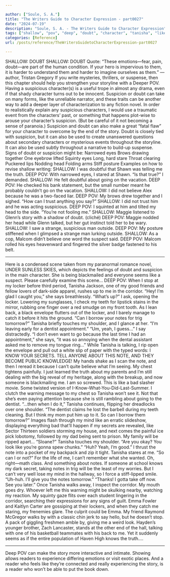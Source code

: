 ```yaml
---

author: ["Soule, S. A."]
title: "The Writers Guide to Character Expression - part0027"
date: "2024-07-19"
description: "Soule, S. A. - The Writers Guide to Character Expression"
tags: ["shallow", "pov", "deep", "doubt", "character", "tanisha", "like", "note", "suspicion", "one", "say", "suspicious", "story", "eye", "locker", "even", "also", "head", "go", "believe", "corridor", "shoulder", "dentist", "know", "secret"]
categories: [Reference]
url: /posts/reference/TheWritersGuidetoCharacterExpression-part0027

---
```



SHALLOW: DOUBT
SHALLOW: DOUBT
Quote: “These emotions—fear, pain, doubt—are part of the human condition. If your hero is impervious to them, it is harder to understand them and harder to imagine ourselves as them.” —author, Tristan Gregory
If you write mysteries, thrillers, or suspense, then this chapter should help you strengthen your storyline with a Deeper POV. Having a suspicious character(s) is a useful trope in almost any drama, even if that shady character turns out to be innocent.
Suspicion or doubt can take on many forms, like the unreliable narrator, and these traits can be another way to add a deeper layer of characterization to any fiction novel.
In order to realistically explain any suspicious characters, I would use a traumatic event from the characters’ past, or something that happens plot-wise to arouse your character’s suspicion. (But be careful of it not becoming a sense of paranoia.)
Suspicion and doubt can also make a great “fatal flaw” for your character to overcome by the end of the story.
Doubt is closely tied with suspicion, but it can also be used to create unanswered questions about secondary characters or mysterious events throughout the storyline. It can also be used subtly throughout a narrative to build-up suspense.
Signs of doubt or suspicion might be:
Narrowed eyes
Brows drawing together
One eyebrow lifted
Squinty eyes
Long, hard stare
Throat clearing
Puckered lips
Nodding head
Folding arms
Stiff posture
Examples on how to revise shallow writing:
SHALLOW: I was doubtful that Shawn was telling me the truth.
DEEP POV: With narrowed eyes, I stared at Shawn. “Is that true?” I demanded.
SHALLOW: He felt doubtful about going on the vacation.
DEEP POV: He checked his bank statement, but the small number meant he probably couldn’t go on the vacation.
SHALLOW: I did not believe Alex because he was a two-faced liar.
DEEP POV: My brows drew together and I sighed. “How can I trust anything you say?”
SHALLOW: I did not trust him and he was acting suspicious.
DEEP POV: I squinted at him and tilted my head to the side. “You’re not fooling me.”
SHALLOW: Maggie listened to Glenn’s story with a shadow of doubt. (cliché)
DEEP POV: Maggie nodded her head while Glenn talked, but her gut instinct told her to be wary.
SHALLOW: I saw a strange, suspicious man outside.
DEEP POV: My posture stiffened when I glimpsed a strange man lurking outside.
SHALLOW: As a cop, Malcom didn’t believe one word the suspect said.
DEEP POV: Malcom rolled his eyes heavenward and fingered the silver badge fastened to his belt.
***
Here is a condensed scene taken from my paranormal romance novel, UNDER SUNLESS SKIES, which depicts the feelings of doubt and suspicion in the main character. She is being blackmailed and everyone seems like a suspect.
Please carefully examine this scene…
DEEP POV:
When I stop at my locker before third period, Tanisha Jackson, one of my good friends and fellow lovers of dark-side apparel, rushes up to me in the corridor.
“Hey! I’m glad I caught you,” she says breathlessly.
“What’s up?” I ask, opening the locker.
Lowering my sunglasses, I check my teeth for lipstick stains in the mirror, rubbing one finger over a red smudge on my front tooth. As I lean back, a black envelope flutters out of the locker, and I barely manage to catch it before it hits the ground.
“Can I borrow your notes for trig tomorrow?” Tanisha briefly touches my shoulder, and I glance at her. “I’m leaving early for a dentist appointment.”
“Um, yeah, I guess…” I say distractedly.
“I don’t even want to go because the last time I had an appointment,” she says, “it was so annoying when the dental assistant asked me to remove my tongue ring…”
While Tanisha is talking, I rip open the envelope and pull out a white slip of paper with the typed words:
I KNOW YOUR SECRETS. TELL ANYONE ABOUT THIS NOTE, AND THEY BECOME PUBLIC KNOWLEDGE!
My hands shake as I scan the note, and then I reread it because I can’t quite believe what I’m seeing. My chest tightens painfully. I just learned the truth about my parents and I’m still dealing with the big reveal of my heritage, along with the breakup, and now someone is blackmailing me.
I am so screwed. This is like a bad slasher movie. Some twisted version of I-Know-What-You-Did-Last-Summer. I clutch the warning message to my chest so Tanisha won’t see it. Not that she’s even paying attention because she is still rambling about going to the dentist.
“...then when I do it,” Tanisha continues, flipping her dreadlocks over one shoulder. “The dentist claims he lost the barbell during my teeth cleaning. But I think my mom put him up to it. So can I borrow them tomorrow?”
Images flash through my mind like an erratic slideshow, displaying everything bad that’ll happen if my secrets are revealed, like Sector Thirteen soldiers storming my house, and next comes the painful ice pick lobotomy, followed by my dad being sent to prison. My family will be ripped apart…
“Sloane?” Tanisha touches my shoulder. “Are you okay? You look like you’re gonna spew chunks.”
“Huh? Yeah, I’m good.” I thrust the note into a pocket of my backpack and zip it tight.
Tanisha stares at me. “So can I or not?”
For the life of me, I can’t remember what she wanted.
 Oh, right—math class. And something about notes.
If someone at school knows my dark secret, taking notes in trig will be the least of my worries.
But I can’t very well lose my mind in the hallway, so I force a stiff-lipped smile. “Uh-huh. I’ll give you the notes tomorrow.”
“Thanks! I gotta take off now. See you later.”
Once Tanisha walks away, I inspect the corridor. My mouth goes dry. Whoever left me this warning might be skulking nearby, watching my reaction. My squinty gaze flits over each student lingering in the corridor, searching their expressions for any signs of guilt.
Emma Fowler and Kaitlyn Carter are gossiping at their lockers, and when they catch me staring, my frenemies glare. The culprit could be Emma. My friend Raymond McGregor walks by with a classic chin jerk to say hello, but he doesn’t stop. A pack of giggling freshmen amble by, giving me a weird look. Hayden’s younger brother, Zach Lancaster, stands at the other end of the hall, talking with one of his basketball teammates with his back to me.
Yet it suddenly seems as if the entire population of Haven High knows the truth….
***
Deep POV can make the story more interactive and intimate. Showing allows readers to experience differing emotions or visit exotic places. And a reader who feels like they’re connected and really experiencing the story, is a reader who won’t be able to put the book down.
